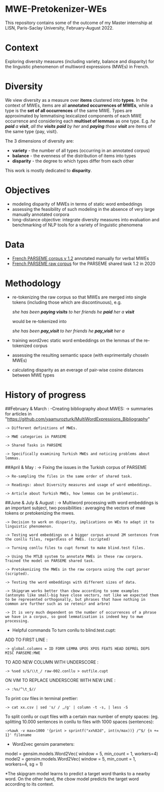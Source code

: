 # MWE-Pretokenizer-WEs

This repository contains some of the outcome of my Master internship at LISN, Paris-Saclay University, February-August 2022.

# Context
Exploring diversity measures (including variety, balance and disparity) for the linguistic phenomenon of multiword expressions (MWEs) in French.

# Diversity
We view diversity as a measure over **items** clustered into **types**. In the context of MWEs, items are all **annotated occurrences of MWEs**, while a type is the **set of all occurrences**	 of the same MWE. Types are approximated by lemmatising lexicalized components of each MWE occurrence and considering each **multiset of lemmas** as one type. E.g. _he **paid** a **visit**_, _all the **visits** **paid** by her_ and _**paying** those **visit**_ are items of the same type {pay, visit}.

The 3 dimensions of diversity are:
- **variety** - the number of all types (occurring in an annotated corpus)
- **balance** - the evenness of the distribution of items into types
- **disparity** - the degree to which types differ from each other

This work is mostly dedicated to **disparity**.

# Objectives
- modeling disparity of MWEs in terms of static word embeddings
- assessing the feasibility of such modeling in the absence of very large manually annotated corpora
- long-distance objective: integrate diversity measures into evaluation and benchmarking of NLP tools for a variety of linguistic phenomena

# Data
- [French PARSEME corpus v 1.2](http://hdl.handle.net/11234/1-3367) annotated manually for verbal MWEs
- [French PARSEME raw corpus](https://gitlab.com/parseme/corpora/-/wikis/Raw-corpora-for-the-PARSEME-1.2-shared-task) for the PARSEME shared task 1.2 in 2020
 
# Methodology
- re-tokenizing the raw corpus so that MWEs are merged into single tokens (including those which are discontinuous), e.g.  

	_she has been **paying visits** to her friends_
	_he **paid** her a **visit**_ 
	
	would be re-tokenized into 
	
	_she has been **pay_visit** to her friends_
	_he **pay_visit** her a_
	
- training word2vec static word embeddings on the lemmas of the re-tokenized corpus
- assessing the resulting semantic space (with exprimentally choseln MWEs)
- calculating disparity as an everage of pair-wise cosine distances between MWE types 


# History of progress

##February & March : 
-Creating bibliography about MWES:
    -> summaries for articles in "https://github.com/yaamurozturk/MultiWordExpressions_Bibliography"
    
    -> Different definitions of MWEs. 
    
    -> MWE categories in PARSEME
    
    -> Shared Tasks in PARSEME
    
    -> Specifically examining Turkish MWEs and noticing problems about lemmas. 

##April & May :
    -> Fixing the issues in the Turkish corpus of PARSEME
    
    -> Re-sampling the files in the same order of shared task.
    
    -> Readings: about Diversity measures and usage of word embeddings. 
    
    -> Article about Turkish MWEs, how lemmas can be problematic.
    
##June & July & August : 
    -> Multiword processing with word embeddings is an important subject, two possibilities : averaging the vectors of mwe tokens or pretokenizing the mwes. 
    
    -> Decision to work on disparity, implications on WEs to adapt it to linguistic phenomenon. 
    
    -> Testing word embeddings on a bigger corpus around 2M sentences from the conllu files, regardless of MWEs. (scripted)
    
    -> Turning conllu files to cupt format to make blind.test files. 
    
    -> Using the MTLB system to annotate MWEs in these raw corpora. Trained the model on PARSEME shared task. 
    
    -> Pretokenizing the MWEs in the raw corpora using the cupt parser (scripted).
    
    -> Testing the word embeddings with different sizes of data. 
    
    -> Skipgram works better than cbow according to some examples (antonyms like small-big have close vectors, not like we expected them to be represented orthogonally, but phrases that have nothing in common are further such as se retenir and arbre) 
    
    -> It is very much dependent on the number of occurrences of a phrase we have in a corpus, so good lemmatisation is indeed key to mwe processing. 
    
- Helpful commands
To turn conllu to blind.test.cupt:   

ADD TO FIRST LINE : 

    -> global.columns = ID FORM LEMMA UPOS XPOS FEATS HEAD DEPREL DEPS MISC PARSEME:MWE

TO ADD NEW COLUMN WITH UNDERSCORE :

    -> %sed s/$/\\t_/ raw-002.conllu > outfile.cupt
    
ON VIM TO REPLACE UNDERSCORE WITH NEW LINE :

    -> :%s/^\t_$//
    
To print csv files in terminal prettier:

    -> cat xx.csv | sed 's/ / ,/g' | column -t -s, | less -S
    
To split conllu or cupt files with a certain max number of empty spaces: (eg. splitting 10.000 sentences in conllu to files with 1000 spaces (sentences): 

    ->%awk -v max=1000 '{print > sprintf("xx%02d", int(n/max))} /^$/ {n += 1}' filename

- Word2vec gensim parameters: 

model = gensim.models.Word2Vec( 
    window = 5,
    min_count = 1,
    workers=4)
model2 = gensim.models.Word2Vec( 
    window = 5,
    min_count = 1,
    workers=4,
    sg = 1)

*The skipgram model learns to predict a target word thanks to a nearby word. On the other hand, the cbow model predicts the target word according to its context. 
